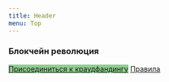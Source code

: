 ```yaml
---
title: Header
menu: Top
---
```


<h3 class="header-font">Блокчейн революция</h3>
<a href="crowdfund" class="btn btn-xl" style="margin-top: 4px; margin-bottom: -50px; background-color: #90cc90; border-color: green;"><i class="fa fa-rocket"></i> Присоединиться к краудфандингу</a>
<a href="terms" class="btn btn-xl" style="margin-top: 4px; margin-bottom: -50px;"><i class="fa fa-legal"></i> Правила</a>